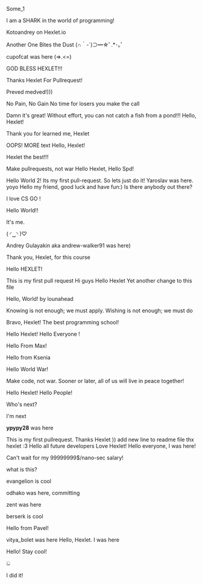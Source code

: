 Some_1

I am a SHARK in the world of programming! 

Kotoandrey on Hexlet.io

Another One Bites the Dust (∩｀-´)⊃━☆ﾟ.*･｡ﾟ

cupofcat was here (=>.<=)

GOD BLESS HEXLET!!!

Thanks Hexlet For Pullrequest!

Preved medved!)))

No Pain, No Gain
No time for losers you make the call

Damn it's great!
Without effort, you can not catch a fish from a pond!!!
Hello, Hexlet!

Thank you for learned  me, Hexlet

OOPS!
MORE text
Hello, Hexlet!

Hexlet the best!!! 


Make pullrequests, not war
Hello Hexlet, Hello Spd!

Hello World 2!
Its my first pull-request. So lets just do it! Yaroslav was here.
yoyo
Hello my friend, good luck and have fun:)
Is there anybody out there?

I love CS GO !

Hello World!!

It's me.

( ◜‿◝ )♡

Andrey Gulayakin aka andrew-walker91 was here)

Thank you, Hexlet, for this course

Hello HEXLET!

This is my first pull request
Hi guys
Hello Hexlet
Yet another change to this file

Hello, World! by lounahead

Knowing is not enough; we must apply. Wishing is not enough; we must do

Bravo, Hexlet! The best programming school!


Hello Hexlet! 
Hello Everyone !

Hello From Max!

Hello from Ksenia

Hello World War!

Make code, not war. Sooner or later, all of us will live in peace together! 

Hello Hexlet! Hello People! 

Who's next?


I'm next

__ypypy28__ was here

This is my first pullrequest. Thanks Hexlet )) add new line to readme file
thx hexlet :3
Hello all future developers
Love Hexlet!
Hello everyone, I was here!

Can't wait for my 99999999$/nano-sec salary!

what is this?

evangelion is cool

odhako was here, committing

zent was here

berserk is cool

Hello from Pavel!

vitya_bolet was here
Hello, Hexlet. I was here


Hello! Stay cool!

ඞ

I did it!